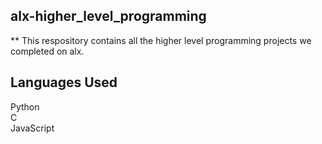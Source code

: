 ## alx-higher_level_programming
** This respository contains all the higher level programming projects we completed on alx.
## Languages Used
Python
<br>
C<br>
JavaScript
